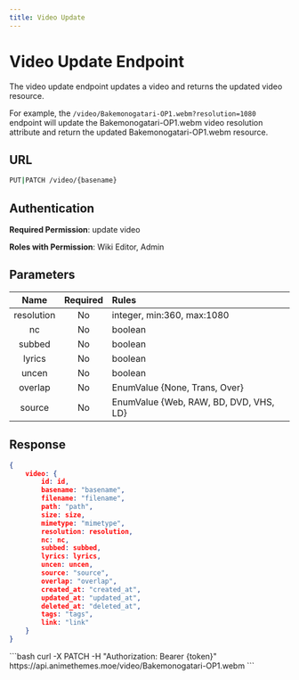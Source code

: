 ```yaml
---
title: Video Update
---
```


<Block>

# Video Update Endpoint

The video update endpoint updates a video and returns the updated video resource.

For example, the `/video/Bakemonogatari-OP1.webm?resolution=1080` endpoint will update the Bakemonogatari-OP1.webm video resolution attribute and return the updated Bakemonogatari-OP1.webm resource.

## URL

```sh
PUT|PATCH /video/{basename}
```

## Authentication

**Required Permission**: update video

**Roles with Permission**: Wiki Editor, Admin

## Parameters

| Name       | Required | Rules                                  |
| :--------: | :------: | :------------------------------------- |
| resolution | No       | integer, min:360, max:1080             |
| nc         | No       | boolean                                |
| subbed     | No       | boolean                                |
| lyrics     | No       | boolean                                |
| uncen      | No       | boolean                                |
| overlap    | No       | EnumValue {None, Trans, Over}          |
| source     | No       | EnumValue {Web, RAW, BD, DVD, VHS, LD} |

## Response

```json
{
    video: {
        id: id,
        basename: "basename",
        filename: "filename",
        path: "path",
        size: size,
        mimetype: "mimetype",
        resolution: resolution,
        nc: nc,
        subbed: subbed,
        lyrics: lyrics,
        uncen: uncen,
        source: "source",
        overlap: "overlap",
        created_at: "created_at",
        updated_at: "updated_at",
        deleted_at: "deleted_at",
        tags: "tags",
        link: "link"
    }
}
```

<Example>

<CURL>
```bash
curl -X PATCH -H "Authorization: Bearer {token}" https://api.animethemes.moe/video/Bakemonogatari-OP1.webm
```
</CURL>

</Example>

</Block>